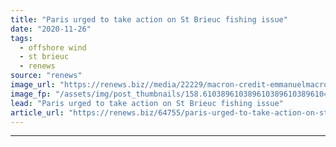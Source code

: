```yaml
---
title: "Paris urged to take action on St Brieuc fishing issue"
date: "2020-11-26"
tags: 
  - offshore wind
  - st brieuc
  - renews
source: "renews"
image_url: "https://renews.biz//media/22229/macron-credit-emmanuelmacron.jpeg?mode=crop&width=770&heightratio=0.6103896103896103896103896104&slimmage=true"
image_fp: "/assets/img/post_thumbnails/158.6103896103896103896103896104&slimmage=true"
lead: "Paris urged to take action on St Brieuc fishing issue"
article_url: "https://renews.biz/64755/paris-urged-to-take-action-on-st-brieuc-fishing-issue/"
---
```


---

